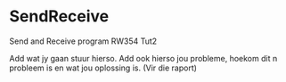 SendReceive
===========

Send and Receive program RW354 Tut2

Add wat jy gaan stuur hierso.
Add ook hierso jou probleme, hoekom dit n probleem is en wat jou oplossing is. (Vir die raport)
